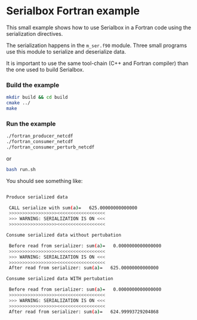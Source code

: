 # Serialbox Fortran example

This small example shows how to use Serialbox in a Fortran code using the serialization directives.

The serialization happens in the `m_ser.f90` module. Three small programs use this module to serialize and deserialize data.

It is important to use the same tool-chain (C++ and Fortran compiler) than the one used to build Serialbox.

### Build the example
```bash
mkdir build && cd build
cmake ../
make
```

### Run the example
```bash
./fortran_producer_netcdf
./fortran_consumer_netcdf
./fortran_consumer_perturb_netcdf
```

or

```bash
bash run.sh
```

You should see something like:

```bash

Produce serialized data

 CALL serialize with sum(a)=   625.00000000000000
 >>>>>>>>>>>>>>>>>><<<<<<<<<<<<<<<<<<
 >>> WARNING: SERIALIZATION IS ON <<<
 >>>>>>>>>>>>>>>>>><<<<<<<<<<<<<<<<<<

Consume serialized data without pertubation

 Before read from serializer: sum(a)=   0.0000000000000000
 >>>>>>>>>>>>>>>>>><<<<<<<<<<<<<<<<<<
 >>> WARNING: SERIALIZATION IS ON <<<
 >>>>>>>>>>>>>>>>>><<<<<<<<<<<<<<<<<<
 After read from serializer: sum(a)=   625.00000000000000

Consume serialized data WITH pertubation

 Before read from serializer: sum(a)=   0.0000000000000000
 >>>>>>>>>>>>>>>>>><<<<<<<<<<<<<<<<<<
 >>> WARNING: SERIALIZATION IS ON <<<
 >>>>>>>>>>>>>>>>>><<<<<<<<<<<<<<<<<<
 After read from serializer: sum(a)=   624.99993729204868

```
